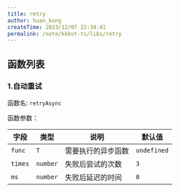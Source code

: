 ```yaml
---
title: retry
author: huan_kong
createTime: 2023/12/07 22:34:41
permalink: /note/kkbot-ts/libs/retry
---
```


## 函数列表

### 1.自动重试

函数名: `retryAsync`

函数参数：

| 字段    | 类型     | 说明               | 默认值      |
| ------- | -------- | ------------------ | ----------- |
| `func`  | `T`      | 需要执行的异步函数 | `undefined` |
| `times` | `number` | 失败后尝试的次数   | `3`         |
| `ms`    | `number` | 失败后延迟的时间   | `0`         |
